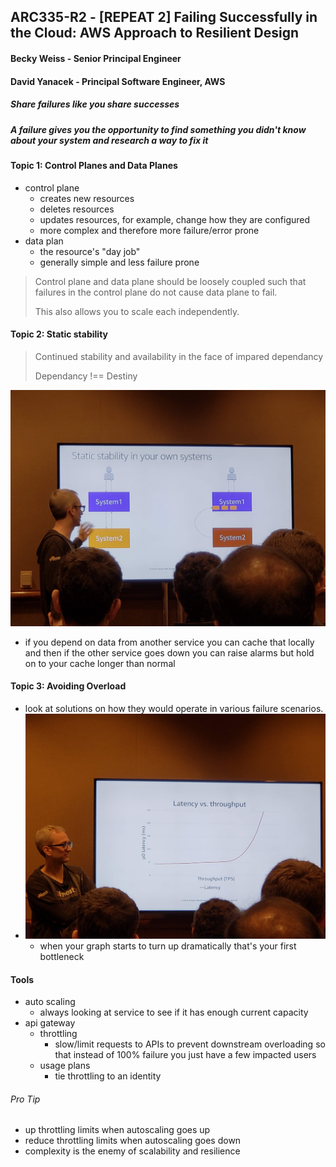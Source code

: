 ## ARC335-R2 - [REPEAT 2] Failing Successfully in the Cloud: AWS Approach to Resilient Design

#### Becky Weiss - Senior Principal Engineer
#### David Yanacek - Principal Software Engineer, AWS

##### Share failures like you share successes
##### A failure gives you the opportunity to find something you didn't know about your system and research a way to fix it

#### Topic 1: Control Planes and Data Planes
- control plane
	- creates new resources
	- deletes resources
	- updates resources, for example, change how they are configured
	- more complex and therefore more failure/error prone
- data plan
	- the resource's "day job"
	- generally simple and less failure prone

> Control plane and data plane should be loosely coupled such that failures in the control plane do not cause data plane to fail.
>
> This also allows you to scale each independently.

#### Topic 2: Static stability
> Continued stability and availability in the face of impared dependancy
>
> Dependancy !== Destiny



![  ](../images/20181129_162957.jpg)

- if you depend on data from another service you can cache that locally and then if the other service goes down you can raise alarms but hold on to your cache longer than normal

#### Topic 3: Avoiding Overload
- look at solutions on how they would operate in various failure scenarios.
- ![  ](../images/20181129_163624.jpg)
	- when your graph starts to turn up dramatically that's your first bottleneck

#### Tools
- auto scaling
	- always looking at service to see if it has enough current capacity
- api gateway
	- throttling
		- slow/limit requests to APIs to prevent downstream overloading so that instead of 100% failure you just have a few impacted users
	- usage plans
		- tie throttling to an identity

###### Pro Tip
- up throttling limits when autoscaling goes up
- reduce throttling limits when autoscaling goes down
- complexity is the enemy of scalability and resilience